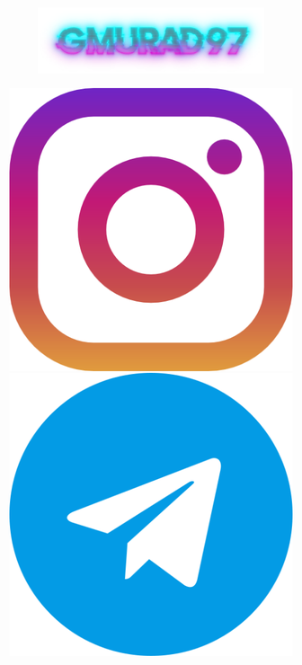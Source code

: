 <h1 align="center">
	<img src="content/logo/logo.png" alt="GMURAD97 LOGO" width="80%">
</h1>
<p align="left">
	<a href="https://instagram.com/murad.gazymagomedov" target="_blank">
		<img src="content/icon/instagram.png" alt="@murad.gazymagomedov">
	</a>
	<a href="https://t.me/ASProgerHack" target="_blank">
		<img src="content/icon/telegram.png" alt="@ASProgerHack">
	</a>
</p>